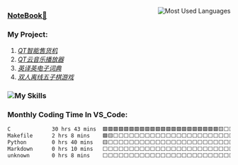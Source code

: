 <img 
   align="right" 
   alt="Most Used Languages"
   style="pointer-events:none;" 
   src="https://github-readme-stats.vercel.app/api/top-langs/?username=YkDeng200929&hide_border=true&langs_count=5&show_icons=true&theme=nord&hide_title=false&layout=compact" 
/>
### [NoteBook📕](https://github.com/YkDeng200929/Study/tree/master/%E7%AC%94%E8%AE%B0)
### My Project:
1. *[QT智能售货机](https://github.com/YkDeng200929/Intelligent-Vending-Machine)*
2. *[QT云音乐播放器](https://github.com/YkDeng200929/Qt_Projects)*
3. *[英译英电子词典](https://github.com/YkDeng200929/My_Projects)*
4. *[双人离线五子棋游戏](https://github.com/YkDeng200929/My_Projects)*
### ![My Skills](https://skillicons.dev/icons?i=c,cpp,qt,linux,vscode,vim,md)
### Monthly Coding Time In VS_Code:
<!--START_SECTION:waka-->

```txt
C             30 hrs 43 mins  🟩🟩🟩🟩🟩🟩🟩🟩🟩🟩🟩🟩🟩🟩🟩🟩🟩🟩🟩🟩🟩🟩🟨⬜⬜   90.05 %
Makefile      2 hrs 8 mins    🟩🟨⬜⬜⬜⬜⬜⬜⬜⬜⬜⬜⬜⬜⬜⬜⬜⬜⬜⬜⬜⬜⬜⬜⬜   06.26 %
Python        0 hrs 40 mins   🟨⬜⬜⬜⬜⬜⬜⬜⬜⬜⬜⬜⬜⬜⬜⬜⬜⬜⬜⬜⬜⬜⬜⬜⬜   01.97 %
Markdown      0 hrs 10 mins   ⬜⬜⬜⬜⬜⬜⬜⬜⬜⬜⬜⬜⬜⬜⬜⬜⬜⬜⬜⬜⬜⬜⬜⬜⬜   00.49 %
unknown       0 hrs 8 mins    ⬜⬜⬜⬜⬜⬜⬜⬜⬜⬜⬜⬜⬜⬜⬜⬜⬜⬜⬜⬜⬜⬜⬜⬜⬜   00.38 %
```

<!--END_SECTION:waka-->

<!--
<div align="center"> <img src="https://github-readme-activity-graph.cyclic.app/graph?username=YkDeng200929&theme=vue" /> </div>
-->
